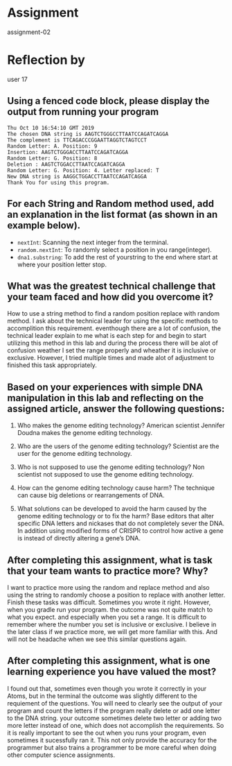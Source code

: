 # Assignment

assignment-02

# Reflection by

user 17

## Using a fenced code block, please display the output from running your program

```
Thu Oct 10 16:54:10 GMT 2019
The chosen DNA string is AAGTCTGGGCCTTAATCCAGATCAGGA
The complement is TTCAGACCCGGAATTAGGTCTAGTCCT
Random Letter: A. Position: 9
Insertion: AAGTCTGGGACCTTAATCCAGATCAGGA
Random Letter: G. Position: 8
Deletion : AAGTCTGGACCTTAATCCAGATCAGGA
Random Letter: G. Position: 4. Letter replaced: T
New DNA string is AAGGCTGGACCTTAATCCAGATCAGGA
Thank You for using this program.
```

## For each String and Random method used, add an explanation in the list format (as shown in an example below).

- `nextInt`: Scanning the next integer from the terminal.
- `random.nextInt`: To randomly select a position in you range(integer).
- `dna1.substring`: To add the rest of yourstring to the end where start at where your position letter stop.
## What was the greatest technical challenge that your team faced and how did you overcome it?
How to use a string method to find a random position replace with random method. I ask about the technical leader for using the specific methods to accomplition this requirement. eventhough there are a lot of confusion, the technical leader explain to me what is each step for and begin to start utilizing this method in this lab and during the process there will be alot of confusion weather I set the range properly and wheather it is inclusive or exclusive. However, I tried multiple times and made alot of adjustment to finished this task appropriately.

## Based on your experiences with simple DNA manipulation in this lab and reflecting on the assigned article, answer the following questions:

1. Who makes the genome editing technology?
American scientist Jennifer Doudna makes the genome editing technology.

2. Who are the users of the genome editing technology?
Scientist are the user for the genome editing technology.

3. Who is not supposed to use the genome editing technology?
Non scientist not supposed to use the genome editing technology.

4. How can the genome editing technology cause harm?
The technique can cause big deletions or rearrangements of DNA.

5. What solutions can be developed to avoid the harm caused by the genome editing technology or to fix the harm?
Base editors that alter specific DNA letters and nickases that do not completely sever the DNA. In addition using modified forms of CRISPR to control how active a gene is instead of directly altering a gene’s DNA.

## After completing this assignment, what is task that your team wants to practice more? Why?
I want to practice more using the random and replace method and also using the string to randomly choose a position to replace with another letter. Finish these tasks was difficult. Sometimes you wrote it right. However, when you gradle run your program. the outcome was not quite match to what you expect. and especially when you set a range. It is difficult to remember where the number you set is inclusive or exclusive. I believe in the later class if we practice more, we will get more familiar with this. And will not be headache when we see this similar questions again.


## After completing this assignment, what is one learning experience you have valued the most?
I found out that, sometimes even though you wrote it correctly in your Atoms, but in the terminal the outcome was slightly different to the requiement of the questions. You will need to clearly see the output of your program and count the letters if the program really delete or add one letter to the DNA string. your outcome sometimes delete two letter or adding two more letter instead of one, which does not accomplish the requirements. So it is really important to see the out when you runs your program, even sometimes it sucessfully ran it. This not only provide the accuracy for the programmer but also trains a programmer to be more careful when doing other computer science assignments.
